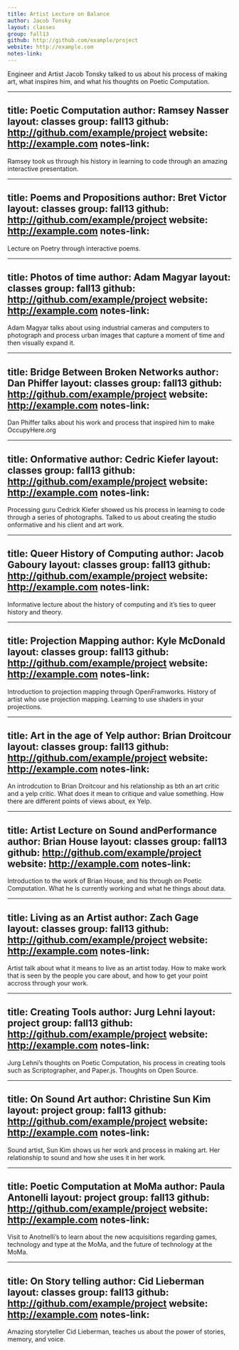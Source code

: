 ```yaml
---
title: Artist Lecture on Balance
author: Jacob Tonsky
layout: classes
group: fall13
github: http://github.com/example/project
website: http://example.com
notes-link:
---
```

Engineer and Artist Jacob Tonsky talked to us about his process of making art, what inspires him, and what his thoughts on Poetic Computation.


---
title: Poetic Computation
author: Ramsey Nasser
layout: classes
group: fall13
github: http://github.com/example/project
website: http://example.com
notes-link:
---
Ramsey took us through his history in learning to code through an amazing interactive presentation.

---
title: Poems and Propositions
author: Bret Victor
layout: classes
group: fall13
github: http://github.com/example/project
website: http://example.com
notes-link:
---
Lecture on Poetry through interactive poems.


---
title: Photos of time
author: Adam Magyar
layout: classes
group: fall13
github: http://github.com/example/project
website: http://example.com
notes-link:
---
Adam Magyar talks about using industrial cameras and computers to photograph and process urban images that capture a moment of time and then visually expand it.




---
title: Bridge Between Broken Networks
author: Dan Phiffer
layout: classes
group: fall13
github: http://github.com/example/project
website: http://example.com
notes-link:
---
Dan Phiffer talks about his work and process that inspired him to make OccupyHere.org



---
title: Onformative
author: Cedric Kiefer
layout: classes
group: fall13
github: http://github.com/example/project
website: http://example.com
notes-link:
---
Processing guru Cedrick Kiefer showed us his process in learning to code through a series of photographs. Talked to us about creating the studio onformative and his client and art work.



---
title: Queer History of Computing
author: Jacob Gaboury
layout: classes
group: fall13
github: http://github.com/example/project
website: http://example.com
notes-link:
---
Informative lecture about the history of computing and it’s ties to queer history and theory.



---
title: Projection Mapping
author: Kyle McDonald
layout: classes
group: fall13
github: http://github.com/example/project
website: http://example.com
notes-link:
---
Introduction to projection mapping through OpenFramworks. History of artist who use projection mapping. Learning to use shaders in your projections.



---
title: Art in the age of Yelp
author: Brian Droitcour
layout: classes
group: fall13
github: http://github.com/example/project
website: http://example.com
notes-link:
---
An introdcution to Brian Droitcour and his relationship as bth an art critic and a yelp critic. What does it mean to critique and value something. How there are different points of views about, ex Yelp.



---
title: Artist Lecture on Sound andPerformance
author: Brian House
layout: classes
group: fall13
github: http://github.com/example/project
website: http://example.com
notes-link:
---
Introduction to the work of Brian House, and his through on Poetic Computation. What he is currently working and what he things about data.



---
title: Living as an Artist
author: Zach Gage
layout: classes
group: fall13
github: http://github.com/example/project
website: http://example.com
notes-link:
---
Artist talk about what it means to live as an artist today. How to make work that is seen by the people you care about, and how to get your point accross through your work.



---
title: Creating Tools
author: Jurg Lehni
layout: project
group: fall13
github: http://github.com/example/project
website: http://example.com
notes-link:
---
Jurg Lehni’s thoughts on Poetic Computation, his process in creating tools such as Scriptographer, and Paper.js. Thoughts on Open Source.



---
title: On Sound Art
author: Christine Sun Kim
layout: project
group: fall13
github: http://github.com/example/project
website: http://example.com
notes-link:
---
Sound artist, Sun Kim shows us her work and process in making art. Her relationship to sound and how she uses it in her work.

---
title: Poetic Computation at MoMa
author: Paula Antonelli
layout: project
group: fall13
github: http://github.com/example/project
website: http://example.com
notes-link:
---
Visit to Anotnelli’s to learn about the new acquisitions regarding games, technology and type at the MoMa, and the future of technology at the MoMa.


---
title: On Story telling
author: Cid Lieberman
layout: classes
group: fall13
github: http://github.com/example/project
website: http://example.com
notes-link:
---
Amazing storyteller Cid Lieberman, teaches us about the power of stories, memory, and voice.


